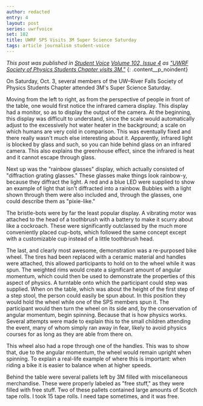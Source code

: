 ```yaml
---
author: redacted
entry: 4
layout: post
series: uwrfvoice
set: 102
title: UWRF SPS Visits 3M Super Science Saturday
tags: article journalism student-voice
---
```


*This post was published in [Student Voice](http://uwrfvoice.com) [Volume 102,
Issue 4](http://uwrfvoice.com/pdf/151009studentvoice.pdf) as ["UWRF Society of
Physics Students Chapter visits 3M."](http://uwrfvoice.com/etcetera/14704)*
{: .content__p_noindent}

On Saturday, Oct. 3, several members of the UW–River Falls Society of Physics
Students Chapter attended 3M's Super Science Saturday.

Moving from the left to right, as from the perspective of people in front of the
table, one would first notice the infrared camera display. This display had a
monitor, so as to display the output of the camera. At the beginning, this
display was difficult to understand, since the scale would automatically adjust
to the excessively hot water heater in the background; a scale on which humans
are very cold in comparison. This was eventually fixed and there really wasn't
much else interesting about it. Apparently, infrared light is blocked by glass
and such, so you can hide behind glass on an infrared camera. This also explains
the greenhouse effect, since the infrared is heat and it cannot escape through
glass.

Next up was the "rainbow glasses" display, which actually consisted of
"diffraction grating glasses." These glasses make things look rainbow-y, because
they diffract the light. A red and a blue LED were supplied to show an example
of light that isn't diffracted into a rainbow. Bubbles with a light shown
through them were also included and, through the glasses, one could describe
them as "pixie-like."

The bristle-bots were by far the least popular display. A vibrating motor was
attached to the head of a toothbrush with a battery to make it scurry about like
a cockroach. These were significantly outclassed by the much more conveniently
placed cup-bots, which followed the same concept except with a customizable cup
instead of a little toothbrush head.

The last, and clearly most awesome, demonstration was a re-purposed bike wheel.
The tires had been replaced with a ceramic material and handles were attached,
this allowed participants to hold on to the wheel while it was spun. The
weighted rims would create a significant amount of angular momentum, which could
then be used to demonstrate the properties of this aspect of physics. A
turntable onto which the participant could step was supplied. When on the table,
which was about the height of the first step of a step stool, the person could
easily be spun about. In this position they would hold the wheel while one of
the SPS members spun it. The participant would then turn the wheel on its side
and, by the conservation of angular momentum, begin spinning. Because that is
how physics works. Several attempts were made to explain this to the small
children attending the event, many of whom simply ran away in fear, likely to
avoid physics courses for as long as they are able from there on.

This wheel also had a rope through one of the handles. This was to show that,
due to the angular momentum, the wheel would remain upright when spinning. To
explain a real-life example of where this is important: when riding a bike it is
easier to balance when at higher speeds.

Behind the table were several pallets left by 3M filled with miscellaneous
merchandise. These were properly labeled as "free stuff," as they were filled
with free stuff. Two of these pallets contained large amounts of Scotch tape
rolls. I took 15 tape rolls. I need tape sometimes, and it was free.
